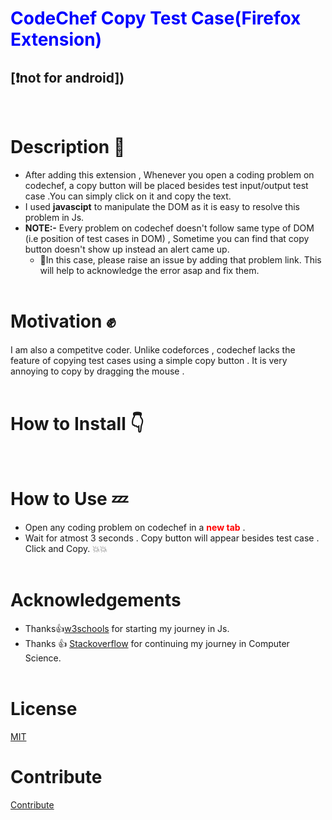 <h1><span style = "color:blue">CodeChef Copy Test Case(Firefox Extension)</span></h1>

<h2 >[&#10071;not for android])</h2>

<br>

# Description :snail:

- After adding this extension , Whenever you open a coding problem on codechef, a copy button will be placed besides test input/output test case .You can simply click on it and copy the text.
- I used **javascipt** to manipulate the DOM as it is easy to resolve this problem in Js.
- **NOTE:-** Every problem on codechef doesn't follow same type of DOM (i.e position of test cases in DOM) , Sometime you can find that copy button doesn't show up instead an alert came up.
  - :raising_hand:In this case, please raise an issue by adding that problem link. This will help to acknowledge the error asap and fix them.
    <br>
    <br>

# Motivation :fist:

I am also a competitve coder. Unlike codeforces , codechef lacks the feature of copying test cases using a simple copy button . It is very annoying to copy by dragging the mouse .
<br>
<br>

# How to Install :point_down:

<br>

# How to Use :zzz:

- Open any coding problem on codechef in a <span style="color:red"> <strong>new tab</strong> </span>.
- Wait for atmost 3 seconds . Copy button will appear besides test case . Click and Copy. :boom::boom:
  <br>
  <br>

# Acknowledgements

- Thanks:thumbsup:[w3schools](https://www.w3schools.com/js/) for starting my journey in Js.
- Thanks :thumbsup: [Stackoverflow](https://stackoverflow.com/) for continuing my journey in Computer Science.
  <br>
  <br>

# License

[MIT](https://github.com/Harry-kp/Codechef_Copy_TestCase/blob/main/LICENSE)

# Contribute

[Contribute](https://github.com/Harry-kp/Codechef_Copy_TestCase/blob/main/CONTRIBUTE.md)
